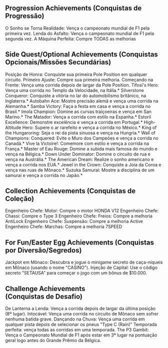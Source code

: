 ## Progression Achievements (Conquistas de Progressão)

O Sonho se Torna Realidade: Vença o campeonato mundial de F1 pela primeira vez.
Lenda do Asfalto: Vença o campeonato mundial de F1 pela segunda vez.
A Máquina Perfeita: Compre TODAS as melhorias

## Side Quest/Optional Achievements (Conquistas Opcionais/Missões Secundárias)

Posição de Honra: Conquiste sua primeira Pole Position em qualquer circuito.
Primeiro Ajuste: Compre sua primeira melhoria.
Começando na Frente: Vença uma corrida depois de largar da Pole Position.
Tifosi's Hero: Vença uma corrida no Templo da Velocidade, na Itália.*
Silverstone Conqueror: Conquiste a vitória no lar do automobilismo britânico, na Inglaterra.*
Autobahn Ace: Mostre precisão alemã e vença uma corrida na Alemanha.*
Samba Victory: Faça a festa em casa e vença a corrida no Brasil.*
Imola Champion: Domine as curvas traiçoeiras e vença em San Marino.*
The Matador: Vença a corrida com estilo na Espanha.*
Estoril Excellence: Demonstre excelência e vença a corrida em Portugal.*
High-Altitude Hero: Supere o ar rarefeito e vença a corrida no México.*
King of the Hungaroring: Seja o rei da pista sinuosa e vença na Hungria.*
Wall of Champions: Conquered: Evite o Muro dos Campeões e vença a corrida no Canadá.*
Vive la Victoire!: Comemore com estilo e vença a corrida na França.*
Master of Eau Rouge: Domine a subida mais famosa do mundo e vença na Bélgica.*
Down Under Dominator: Domine o circuito de rua e vença na Austrália.*
The American Dream: Realize o sonho americano e vença a corrida nos EUA.*
Jewel in the Crown: Conquiste a Joia da Coroa e vença nas ruas de Mônaco.*
Suzuka Samurai: Mostre a disciplina de um samurai e vença a corrida no Japão.*


## Collection Achievements (Conquistas de Coleção)

Engenheiro Chefe: Motor: Compre o motor HONDA V12
Engenheiro Chefe: Chassi: Compre o Type 3
Engenheiro Chefe: Freios: Compre a melhoria AntiLock
Engenheiro Chefe: Suspensão: Compre a melhoria Active
Engenheiro Chefe: Marchas: Compre a melhoria 7SPEED


## For Fun/Easter Egg Achievements (Conquistas por Diversão/Segredos)

Jackpot em Mônaco: Descubra e jogue o minigame secreto de caça-níqueis em Mônaco (usando o nome "CASINO").
Injeção de Capital: Use o código secreto "SETAUSA" para começar o jogo com um bônus de $10.000.

## Challenge Achievements (Conquistas de Desafio)

De Lanterna a Lenda: Vença a corrida depois de largar da última posição (8º lugar).
Intocável: Vença uma corrida no circuito de Mônaco sem sofrer nenhuma batida grave.
Dançando na Chuva: Vença uma corrida em qualquer pista depois de selecionar os pneus "Type C (Rain)"
Temporada perfeita: vença todas as corridas em uma temporada.
The P3 Gambit: Vença o Campeonato Mundial de F1 após estar em 3º lugar na pontuação geral logo antes do Grande Prêmio da Bélgica.